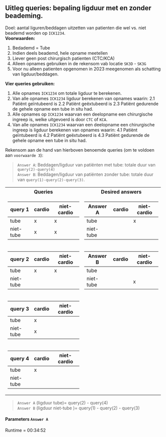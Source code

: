## Uitleg queries: bepaling ligduur met en zonder beademing.
Doel: aantal liguren/beddagen uitzetten van patienten die wel vs. niet beademd worden op `ICK1234`. <br>
<b>Voorwaarden:</b> 

1. Bedademd = Tube
2. Indien deels beademd, hele opname meetellen
3. Liever geen post chirurgisch patienten (CTC/KCA) 
4. Alleen opnames gebruiken in de rekensom vab locatie `SK3D` - `SK3G`
5. Voor nu alleen patienten opgenomen in 2023 meegenomen als schatting van ligduur/beddagen. 


<b>Vier queries gebruiken:</b> 

1. Alle opnames `ICK1234` om totale ligduur te berekenen. 
2. Van alle opnames `ICK1234` ligduur berekenen van opnames waarin:
    2.1 Patiënt geïntubeerd is
    2.2 Patiënt geëxtubeerd is 
    2.3 Patiënt gedurende de gehele opname een tube in situ had. 
3. Alle opnames op `ICK1234` waarvan een deelopname een chirurgische ingreep is, welke uitgevoerd is door `CTC` of `KCA`. 
4. Van alle opnames `ICK1234` waarvan een deelopname een chirurgische ingreep is ligduur berekenen van opnames waarin:
    4.1 Patiënt geïntubeerd is
    4.2 Patiënt geëxtubeerd is 
    4.3 Patiënt gedurende de gehele opname een tube in situ had. 

Rekensom aan de hand van hierboven benoemde queries (om te voldoen aan `voorwaarde 3`): 
> `Answer A`: Beddagen/ligduur van patiënten met tube: totale duur van `query(2)-query(4)` <br>
> `Answer B`: Beddagen/ligduur van patiënten zonder tube: totale duur van `query(1)-query(2)-query(3)`. 
<table>
<tr>
<th> Queries </th>
<th> Desired answers </th>
</tr>
<tr>
<td>


|query 1     |  cardio   | niet-cardio|          
|---|----|----|        
tube        |     x     |     x                 
niet-tube   |     x     |     x   


</td>
<td>

Answer A    |  cardio   | niet-cardio
|-----|----|----|
tube        |           |     x
niet-tube   |           |     


</td>
</tr>
<tr>
<td>

query 2|cardio|niet-cardio     
|---|----|----|       
|tube|x|x|                 
|niet-tube| |  |

</td>
<td>

Answer B    |  cardio   | niet-cardio
|---|----|----| 
tube        |           |     
niet-tube   |           |     x

</td>
</tr>
<td>

query 3     |  cardio   | niet-cardio
|---|----|----| 
tube        |     x     |      
niet-tube   |     x     |      

</td>
    <td></td>
</tr>

<td>

query 4     |  cardio   | niet-cardio
|---|----|----| 
tube        |     x     |     
niet-tube   |           |     

</td>
<td></td>
</tr>
</table>
    
>`Answer A` (ligduur tube)= query(2) - query(4) <br>
>`Answer B` (ligduur niet-tube )= query(1) - query(2) - query(3)


#### Parameters `Answer A`
Runtime = 00:34:52

